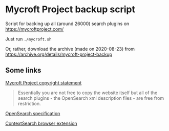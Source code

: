 # Mycroft Project backup script

Script for backing up all (around 26000) search plugins on https://mycroftproject.com/

Just run `./mycroft.sh`

Or, rather, download the archive (made on 2020-08-23) from https://archive.org/details/mycroft-project-backup

## Some links

[Mycroft Project copyright statement](https://mycroftproject.com/copyright.html)

> Essentially you are not free to copy the website itself but all of the search plugins - the OpenSearch xml description files - are free from restriction.

[OpenSearch specification](https://github.com/dewitt/opensearch)

[ContextSearch browser extension](https://addons.mozilla.org/firefox/addon/contextsearch-web-ext/)
